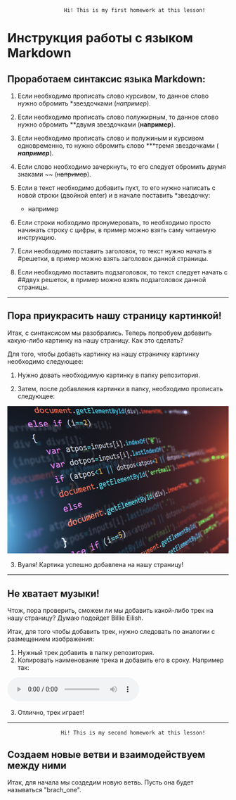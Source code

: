                       Hi! This is my first homework at this lesson!

# Инструкция работы с языком Markdown

## Проработаем синтаксис языка Markdown:

1. Если необходимо прописать слово курсивом, то данное слово нужно обромить *звездочками (*например*).
2. Если необходимо прописать слово полужирным, то данное слово нужно обромить **двумя звездочками (**например**).
3. Если необходимо прописать слово и полужиным и курсивом одновременно, то нужно обромить слово ***тремя звездочками (
   ***например***).
4. Если слово необходимо зачеркнуть, то его следует обромить двумя знаками ~~ (~~например~~).
5. Если в текст необходимо добавить пукт, то его нужно написать с новой строки (двойной enter) и в начале поставить *звездочку:

   * например

6. Если строки нобходимо пронумеровать, то необходимо просто начинать строку с цифры, в пример можно взять саму читаемую инструкцию.
7. Если необходимо поставить заголовок, то текст нужно начать в #решетки, в пример можно взять заголовок данной страницы.
8. Если необходимо поставить подзаголовок, то текст следует начать с ##двух решеток, в пример можно взять подзаголовок данной страницы.

___
## Пора приукрасить нашу страницу картинкой!

Итак, с синтаксисом мы разобрались. Теперь попробуем добавить какую-либо картинку на нашу страницу. Как это сделать?

Для того, чтобы добавть картинку на нашу страничку картинку необходимо следующее:
1. Нужно довать необходимую картинку в папку репозитория. 

2. Затем, после добавления картинки в папку, необходимо прописать следующее: 

 ![Текст](language.jpg)

3. Вуаля! Картика успешно добавлена на нашу страницу!
___

## Не хватает музыки!

Чтож, пора проверить, сможем ли мы добавить какой-либо трек на нашу страницу? Думаю подойдет Billie Eilish.

Итак, для того чтобы добавить трек, нужно следовать по аналогии с размещением изображения:
1. Нужный трек добавить в папку репозитория.
2. Копировать наименование трека и добавить его в сроку. Например так:

<audio src="Billie_Eilish_Khalid_-_Lovely_.mp3" controls title="Title"></audio>

3. Отлично, трек играет!

____

                     Hi! This is my second homework at this lesson!

## Создаем новые ветви и взаимодействуем между ними

Итак, для начала мы создедим новую ветвь. Пусть она будет называться "brach_one".

